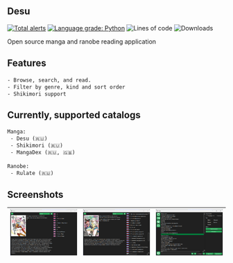 ## Desu
[![Total alerts](https://img.shields.io/lgtm/alerts/g/brandonzorn/DesuMangaReader.svg?logo=lgtm&logoWidth=18)](https://lgtm.com/projects/g/brandonzorn/DesuMangaReader/alerts/)
[![Language grade: Python](https://img.shields.io/lgtm/grade/python/g/brandonzorn/DesuMangaReader.svg?logo=lgtm&logoWidth=18)](https://lgtm.com/projects/g/brandonzorn/DesuMangaReader/context:python)
![Lines of code](https://img.shields.io/tokei/lines/github.com/brandonzorn/DesuMangaReader)
![Downloads](https://img.shields.io/github/downloads/brandonzorn/DesuMangaReader/total)

Open source manga and ranobe reading application

## Features
    - Browse, search, and read.
    - Filter by genre, kind and sort order
    - Shikimori support

## Currently, supported catalogs
    Manga:
     - Desu (🇷🇺)
     - Shikimori (🇷🇺)
     - MangaDex (🇷🇺, 🇬🇧)

    Ranobe:
     - Rulate (🇷🇺)

## Screenshots
| ![desu_1](./.github/Screenshots/desu_1.png) | ![desu_2](./.github/Screenshots/desu_2.png) | ![desu_3](./.github/Screenshots/desu_3.png) |
|---------------------------------------------|---------------------------------------------|---------------------------------------------|
